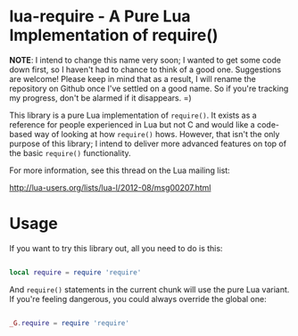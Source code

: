 lua-require - A Pure Lua Implementation of require()
====================================================

**NOTE**: I intend to change this name very soon; I wanted to get some code down
first, so I haven't had to chance to think of a good one.  Suggestions are welcome!
Please keep in mind that as a result, I will rename the repository on Github once
I've settled on a good name.  So if you're tracking my progress, don't be alarmed if
it disappears. =)

This library is a pure Lua implementation of `require()`.  It exists as a reference
for people experienced in Lua but not C and would like a code-based way of looking
at how `require()` hows.  However, that isn't the only purpose of this library; I intend
to deliver more advanced features on top of the basic `require()` functionality.

For more information, see this thread on the Lua mailing list:

http://lua-users.org/lists/lua-l/2012-08/msg00207.html

Usage
=====

If you want to try this library out, all you need to do is this:

```lua

local require = require 'require'

```

And `require()` statements in the current chunk will use the pure Lua variant.
If you're feeling dangerous, you could always override the global one:

```lua

_G.require = require 'require'

```
